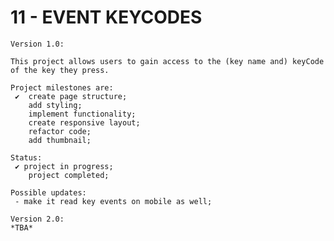 # 11 - EVENT KEYCODES

    Version 1.0:

    This project allows users to gain access to the (key name and) keyCode of the key they press.

    Project milestones are:
     ✔  create page structure;
        add styling;
        implement functionality;
        create responsive layout;
        refactor code;
        add thumbnail;

    Status:
     ✔ project in progress;
        project completed;

    Possible updates:
     - make it read key events on mobile as well;

    Version 2.0:
    *TBA*
